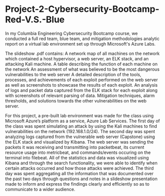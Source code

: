 # Project-2-Cybersecurity-Bootcamp-Red-V.S.-Blue
   In my Columbia Engineering Cybersecurity Bootcamp course, we conducted a full red team, blue team, and mitigation methodologies analytic report on a virtual lab environment set up through Microsoft's Azure Labs.

The slideshow .pdf contains:
  A network map of all machines on the network which contained a host hypervisor, a web server, an ELK stack, and an attacking Kali machine.
  A table describing the function of each machine on the network
  An assessment of what was believed to be the most dangerous vulnerabilities to the web server
  A detailed description of the tools, processes, and achievements of each exploit performed on the web server as well as screenshots to showcase the results of each exploit.
  An analysis of logs and packet data captured from the ELK stack for each exploit along with screenshots of relevant parsing of data.
  Mitigation techniques, alarm thresholds, and solutions towards the other vulnerabilities on the web server.

   For this project, a pre-built lab environment was made for the class using Microsoft Azure’s platform as a service, Azure Lab Services. The first day of the class was spent simulating an attack by using the Kali machines to find vulnerabilities on the network (192.168.1.0/24). The second day was spent analyzing logs captured from the vulnerable web server (Capstone) using the ELK stack and visualized by Kibana. The web server was sending the packets it was receiving and transmitting into packetbeat, its current resource usage into metricbeat, and commands/events occuring on the terminal into filebeat. All of the statistics and data was visualized using Kibana and through the search functionality, we were able to identify when certain attacks occurred and how those attacks were achieved. The third day was spent aggregating all the information that was documented over the past two days through questions and notes in a slideshow presentation made to inform and express the findings clearly and efficiently so as to communicate to a wider audience.
